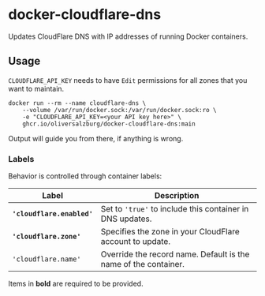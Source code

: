 # docker-cloudflare-dns

Updates CloudFlare DNS with IP addresses of running Docker containers.

## Usage

`CLOUDFLARE_API_KEY` needs to have `Edit` permissions for all zones that you want to maintain.

```shell
docker run --rm --name cloudflare-dns \
    --volume /var/run/docker.sock:/var/run/docker.sock:ro \
    -e "CLOUDFLARE_API_KEY=<your API key here>" \
    ghcr.io/oliversalzburg/docker-cloudflare-dns:main
```

Output will guide you from there, if anything is wrong.

### Labels

Behavior is controlled through container labels:

| Label                      | Description                                                     |
| -------------------------- | --------------------------------------------------------------- |
| **`'cloudflare.enabled'`** | Set to `'true'` to include this container in DNS updates.       |
| **`'cloudflare.zone'`**    | Specifies the zone in your CloudFlare account to update.        |
| `'cloudflare.name'`        | Override the record name. Default is the name of the container. |

Items in **bold** are required to be provided.
